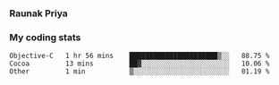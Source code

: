### Raunak Priya

### My coding stats

<!--START_SECTION:waka-->
```text
Objective-C   1 hr 56 mins    ██████████████████████▒░░   88.75 % 
Cocoa         13 mins         ██▓░░░░░░░░░░░░░░░░░░░░░░   10.06 % 
Other         1 min           ▒░░░░░░░░░░░░░░░░░░░░░░░░   01.19 % 
```
<!--END_SECTION:waka-->

